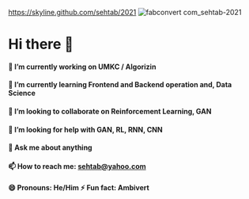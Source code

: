 https://skyline.github.com/sehtab/2021
![fabconvert com_sehtab-2021](https://user-images.githubusercontent.com/70243598/173295152-8d9c5d9c-d8db-4eb4-84a0-323e2861ddfa.gif)
# Hi there 👋
#### 🔭 I’m currently working on UMKC / Algorizin 
#### 🌱 I’m currently learning  Frontend and Backend operation and, Data Science
#### 👯 I’m looking to collaborate on Reinforcement Learning, GAN
#### 🤔 I’m looking for help with GAN, RL, RNN, CNN
#### 💬 Ask me about anything  
#### 📫 How to reach me: sehtab@yahoo.com
####  😄 Pronouns: He/Him  ⚡ Fun fact: Ambivert 





<!--
**sehtab/sehtab** is a ✨ _special_ ✨ repository because its `README.md` (this file) appears on your GitHub profile.

Here are some ideas to get you started:

- 🔭 I’m currently working on UMKC / Algorizin
- 🌱 I’m currently learning  Frontend and Backend operation and, Data Science
- 👯 I’m looking to collaborate on Reinforcement Learning, GAN
- 🤔 I’m looking for help with GAN, RL, RNN, CNN
- 💬 Ask me about anything
- 📫 How to reach me: sehtab@yahoo.com
- 😄 Pronouns: He/Him
- ⚡ Fun fact: Ambivert
-->

